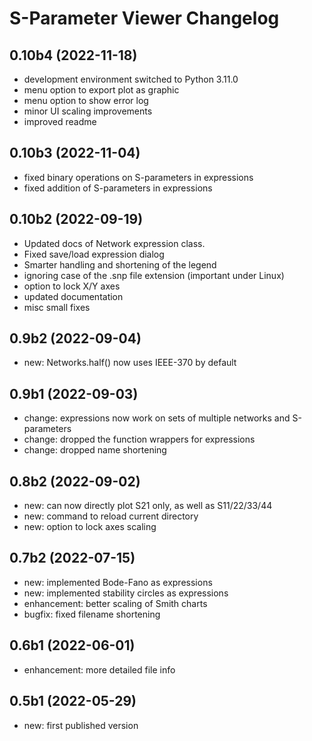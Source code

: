 S-Parameter Viewer Changelog
============================

0.10b4 (2022-11-18)
-------------------

- development environment switched to Python 3.11.0
- menu option to export plot as graphic
- menu option to show error log
- minor UI scaling improvements
- improved readme


0.10b3 (2022-11-04)
-------------------

- fixed binary operations on S-parameters in expressions
- fixed addition of S-parameters in expressions


0.10b2 (2022-09-19)
-------------------

- Updated docs of Network expression class.
- Fixed save/load expression dialog
- Smarter handling and shortening of the legend
- ignoring case of the .snp file extension (important under Linux)
- option to lock X/Y axes
- updated documentation
- misc small fixes


0.9b2 (2022-09-04)
------------------

- new: Networks.half() now uses IEEE-370 by default


0.9b1 (2022-09-03)
------------------

- change: expressions now work on sets of multiple networks and S-parameters
- change: dropped the function wrappers for expressions
- change: dropped name shortening


0.8b2 (2022-09-02)
------------------

- new: can now directly plot S21 only, as well as S11/22/33/44
- new: command to reload current directory
- new: option to lock axes scaling


0.7b2 (2022-07-15)
------------------

- new: implemented Bode-Fano as expressions
- new: implemented stability circles as expressions
- enhancement: better scaling of Smith charts
- bugfix: fixed filename shortening


0.6b1 (2022-06-01)
------------------

- enhancement: more detailed file info


0.5b1 (2022-05-29)
------------------

- new: first published version
